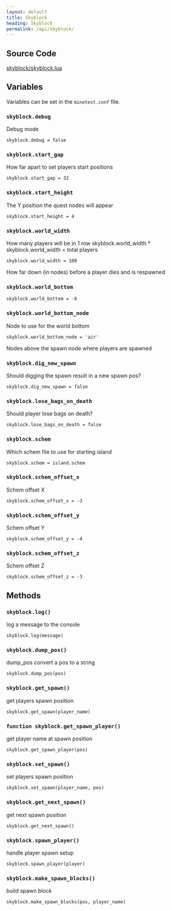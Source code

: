 ```yaml
---
layout: default
title: Skyblock
heading: Skyblock
permalink: /api/skyblock/
---
```



## Source Code

[skyblock/skyblock.lua](https://github.com/cornernote/minetest-skyblock/blob/master/skyblock/skyblock.lua)


## Variables

Variables can be set in the `minetest.conf` file.


### `skyblock.debug`

Debug mode

```
skyblock.debug = false
```

### `skyblock.start_gap`

How far apart to set players start positions

```
skyblock.start_gap = 32
```

### `skyblock.start_height`

The Y position the quest nodes will appear

```
skyblock.start_height = 4
```

### `skyblock.world_width`

How many players will be in 1 row
skyblock.world_width * skyblock.world_width = total players

```
skyblock.world_width = 100
```

How far down (in nodes) before a player dies and is respawned

### `skyblock.world_bottom`

```
skyblock.world_bottom = -8
```

### `skyblock.world_bottom_node`

Node to use for the world bottom

```
skyblock.world_bottom_node = 'air'
```

Nodes above the spawn node where players are spawned

### `skyblock.dig_new_spawn`

Should digging the spawn result in a new spawn pos?

```
skyblock.dig_new_spawn = false
```

### `skyblock.lose_bags_on_death`

Should player lose bags on death?

```
skyblock.lose_bags_on_death = false
```

### `skyblock.schem`

Which schem file to use for starting island

```
skyblock.schem = island.schem
```

### `skyblock.schem_offset_x`

Schem offset X

```
skyblock.schem_offset_x = -3
```

### `skyblock.schem_offset_y`

Schem offset Y

```
skyblock.schem_offset_y = -4
```

### `skyblock.schem_offset_z`

Schem offset Z

```
skyblock.schem_offset_z = -3
```

## Methods

### `skyblock.log()`

log a message to the console

```
skyblock.log(message)
```

### `skyblock.dump_pos()`

dump_pos convert a pos to a string

```
skyblock.dump_pos(pos)
```

### `skyblock.get_spawn()`

get players spawn position

```
skyblock.get_spawn(player_name)
```

### `function skyblock.get_spawn_player()`

get player name at spawn position

```
skyblock.get_spawn_player(pos)
```

### `skyblock.set_spawn()`

set players spawn position

```
skyblock.set_spawn(player_name, pos)
```

### `skyblock.get_next_spawn()`

get next spawn position

```
skyblock.get_next_spawn()
```

### `skyblock.spawn_player()`

handle player spawn setup

```
skyblock.spawn_player(player)
```

### `skyblock.make_spawn_blocks()`

build spawn block

```
skyblock.make_spawn_blocks(pos, player_name)
```
